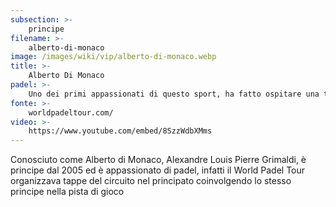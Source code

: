 ```yaml
---
subsection: >-
    principe
filename: >-
    alberto-di-monaco
image: /images/wiki/vip/alberto-di-monaco.webp
title: >-
    Alberto Di Monaco
padel: >-
    Uno dei primi appassionati di questo sport, ha fatto ospitare una tappa del World Padel Tour nel Principato di Monaco. Nelle stesse manifestazioni ufficiali è sceso in campo, insieme al C.T. ed amico Didier Deschamps, per provare la pista montanta nel suo principato.
fonte: >-
    worldpadeltour.com/
video: >-
    https://www.youtube.com/embed/8SzzWdbXMms
---
```

Conosciuto come Alberto di Monaco, Alexandre Louis Pierre Grimaldi, è principe dal 2005 ed è appassionato di padel, infatti il World Padel Tour organizzava tappe del circuito nel principato coinvolgendo lo stesso principe nella pista di gioco